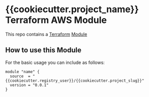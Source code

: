 # {{cookiecutter.project_name}} Terraform AWS Module

This repo contains a [Terraform](https://terraform.io) [Module](https://www.terraform.io/docs/language/modules/index.html)

## How to use this Module

For the basic usage you can include as follows:

```hcl
module "name" {
  source  = "{{cookiecutter.registry_user}}/{{cookiecutter.project_slug}}"
  version = "0.0.1"
}
```

